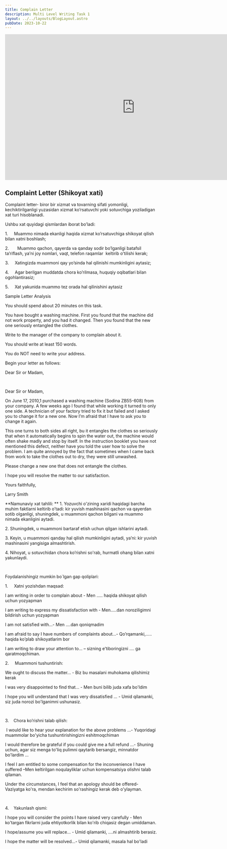 ```yaml
---
title: Complain Letter
description: Multi Level Writing Task 1
layout: ../../layouts/BlogLayout.astro
pubDate: 2023-10-22
---
```


<iframe width="853" height="480" src="https://www.youtube.com/embed/u6Aiz6d9o2k" title="Complaint Letter" frameborder="0" allow="accelerometer; autoplay; clipboard-write; encrypted-media; gyroscope; picture-in-picture; web-share" allowfullscreen></iframe>

## Complaint Letter (Shikoyat xati)

Complaint letter- biror bir xizmat va tovarning sifati yomonligi, kechiktirilganligi yuzasidan xizmat ko’rsatuvchi yoki sotuvchiga yoziladigan xat turi hisoblanadi. 

Ushbu xat quyidagi qismlardan iborat bo’ladi:

1.     Muammo nimada ekanligi haqida xizmat ko’rsatuvchiga shikoyat qilish bilan xatni boshlash;

2.       Muammo qachon, qayerda va qanday sodir bo’lganligi batafsil ta’riflash, ya’ni joy nomlari, vaqt, telefon raqamlar  keltirib o’tilishi kerak;

3.     Xatingizda muammoni qay yo’sinda hal qilinishi mumkinligini aytasiz;

4.     Agar berilgan muddatda chora ko’rilmasa, huquqiy oqibatlari bilan ogohlantirasiz;

5.     Xat yakunida muammo tez orada hal qilinishini aytasiz


Sample
Letter Analysis

You should spend about 20 minutes on this task.

You have bought a washing machine. First you found that the machine did not work property, and
you had it changed. Then you found that the new one seriously entangled the clothes.

Write to the manager of the company to complain about it.

You should write at least 150 words.

You do NOT need to write your address.

Begin your letter as follows:

Dear Sir or Madam,

 

Dear Sir or Madam,

On June 17, 2010,1 purchased a washing machine (Sodina ZB55-608) from your company. A few weeks ago I found that while working it turned to only one side. A technician of your factory tried to fix it but failed and I asked you to change it for a new one. Now I’m afraid that I have to ask you to change it again.

This one turns to both sides all right, bu it entangles the clothes so seriously that when it automatically begins to spin
the water out, the machine would often shake madly and stop by itself. In the instruction booklet you have not mentioned this defect, neither have you told the user how to solve the problem. I am quite annoyed by the fact that sometimes
when I came back from work to take the clothes out to dry, they were still unwashed.

Please change a new one that does not entangle the clothes.

I hope you will resolve the matter to our satisfaction.

Yours faithfully,

Larry Smith
 

**Namunaviy xat tahlili:
**
1\. Yozuvchi o'zining xaridi haqidagi barcha muhim faktlarni keltirib o’tadi: kir yuvish mashinasini qachon va qayerdan sotib
olganligi, shuningdek, u muammoni qachon bilgani va muammo nimada ekanligini aytadi.

2\. Shuningdek, u muammoni bartaraf etish uchun qilgan ishlarini aytadi.

3\. Keyin, u muammoni qanday hal qilish mumkinligini aytadi, ya’ni: kir yuvish mashinasini yangisiga almashtirish.

4\. Nihoyat, u sotuvchidan chora ko’rishni so'rab, hurmatli ohang bilan xatni yakunlaydi.

 

Foydalanishingiz
mumkin bo\`lgan gap qoliplari:

1.     Xatni yozishdan maqsad:

I am writing in order to complain about - Men ….. haqida shikoyat qilish uchun yozyapman

I am writing to express my dissatisfaction with - Men…..dan noroziligimni bildirish uchun yozyapman

I am not satisfied with...- Men ….dan qoniqmadim

I am afraid to say I have numbers of complaints about...- Qo’rqamanki,….. haqida ko’plab shikoyatlarim bor

I am writing to draw your attention to... – sizning e’tiboringizni …. ga qaratmoqchiman.

2.     Muammoni tushuntirish:

We ought to discuss the matter... - Biz bu masalani muhokama qilishimiz kerak 

I was very disappointed to find that... - Men buni bilib juda xafa bo'ldim

I hope you will understand that I was very dissatisfied ... - Umid qilamanki, siz juda norozi bo'lganimni
 ushunasiz.

 

3.    Chora ko’rishni talab qilish:

 I would like to hear your explanation for the above problems ...- Yuqoridagi muammolar bo'yicha
tushuntirishingizni eshitmoqchiman

I would therefore be grateful if you could give me a full refund ...- Shuning uchun, agar siz menga to'liq pulimni
qaytarib bersangiz, minnatdor bo'lardim ...

I feel I am entitled to some compensation for the inconvenience I have suffered –Men keltirilgan noqulayliklar uchun
kompensatsiya olishni talab qilaman.

Under the circumstances, I feel that an apology should be offered- Vaziyatga ko'ra, mendan kechirim so'rashingiz
kerak deb o'ylayman.

 

4.    Yakunlash qismi:

I hope you will consider the points I have raised very carefully - Men ko'targan fikrlarni juda ehtiyotkorlik bilan ko'rib chiqasiz degan umiddaman.

I hope/assume you will replace... - Umid qilamanki, ….ni almashtirib berasiz.

I hope the matter will be resolved...- Umid qilamanki, masala hal bo'ladi
